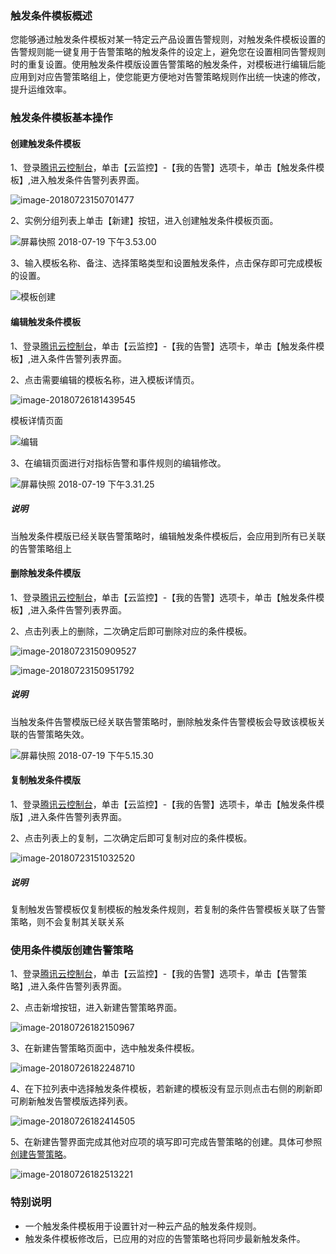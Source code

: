 ### 触发条件模板概述

您能够通过触发条件模板对某一特定云产品设置告警规则，对触发条件模板设置的告警规则能一键复用于告警策略的触发条件的设定上，避免您在设置相同告警规则时的重复设置。使用触发条件模版设置告警策略的触发条件，对模板进行编辑后能应用到对应告警策略组上，使您能更方便地对告警策略规则作出统一快速的修改，提升运维效率。



### 触发条件模板基本操作

#### 创建触发条件模板

1、登录[腾讯云控制台](https://console.cloud.tencent.com/monitor/)，单击【云监控】-【我的告警】选项卡，单击【触发条件模板】,进入触发条件告警列表界面。

![image-20180723150701477](https://ws1.sinaimg.cn/large/006tNc79gy1ftjt7zu4lbj31740ik79z.jpg)

2、实例分组列表上单击【新建】按钮，进入创建触发条件模板页面。

![屏幕快照 2018-07-19 下午3.53.00](https://ws3.sinaimg.cn/large/006tKfTcgy1ftf82uzc11j31kw0uh0yg.jpg)

3、输入模板名称、备注、选择策略类型和设置触发条件，点击保存即可完成模板的设置。

![模板创建](https://ws2.sinaimg.cn/large/006tKfTcgy1ftezt9f5b8j31kw0w0wj3.jpg)

#### 编辑触发条件模板

1、登录[腾讯云控制台](https://console.cloud.tencent.com/monitor/)，单击【云监控】-【我的告警】选项卡，单击【触发条件模板】,进入条件告警列表界面。

2、点击需要编辑的模板名称，进入模板详情页。

![image-20180726181439545](https://ws1.sinaimg.cn/large/006tKfTcgy1ftnfinuxzxj30w40dygqa.jpg)

模板详情页面

![编辑](https://ws1.sinaimg.cn/large/006tKfTcgy1ftf7drq7dfj31jq0wa0ya.jpg)

3、在编辑页面进行对指标告警和事件规则的编辑修改。

![屏幕快照 2018-07-19 下午3.31.25](https://ws1.sinaimg.cn/large/006tKfTcgy1ftf7ibyzqkj31kw0oejuf.jpg)

##### 说明

当触发条件模版已经关联告警策略时，编辑触发条件模板后，会应用到所有已关联的告警策略组上

#### 删除触发条件模版

1、登录[腾讯云控制台](https://console.cloud.tencent.com/monitor/)，单击【云监控】-【我的告警】选项卡，单击【触发条件模板】,进入条件告警列表界面。

2、点击列表上的删除，二次确定后即可删除对应的条件模板。

![image-20180723150909527](https://ws4.sinaimg.cn/large/006tNc79gy1ftjta759vrj31740im7ao.jpg)

![image-20180723150951792](https://ws1.sinaimg.cn/large/006tNc79gy1ftjtaxs6b7j317q0jsjwt.jpg)

##### 说明

当触发条件告警模版已经关联告警策略时，删除触发条件告警模板会导致该模板关联的告警策略失效。

![屏幕快照 2018-07-19 下午5.15.30](https://ws3.sinaimg.cn/large/006tKfTcgy1ftfagrt36bj30x80bcgmy.jpg)

#### 复制触发条件模版

1、登录[腾讯云控制台](https://console.cloud.tencent.com/monitor/)，单击【云监控】-【我的告警】选项卡，单击【触发条件模版】,进入条件告警列表界面。

2、点击列表上的复制，二次确定后即可复制对应的条件模板。

![image-20180723151032520](https://ws4.sinaimg.cn/large/006tNc79gy1ftjtbn214fj317a0isagr.jpg)

##### 说明

复制触发告警模板仅复制模板的触发条件规则，若复制的条件告警模板关联了告警策略，则不会复制其关联关系


### 使用条件模版创建告警策略

1、登录[腾讯云控制台](https://console.cloud.tencent.com/monitor/)，单击【云监控】-【我的告警】选项卡，单击【告警策略】,进入条件告警列表界面。

2、点击新增按钮，进入新建告警策略界面。

![image-20180726182150967](https://ws1.sinaimg.cn/large/006tKfTcgy1ftnfpmbuwoj31kw0ng7cr.jpg)

3、在新建告警策略页面中，选中触发条件模板。

![image-20180726182248710](https://ws1.sinaimg.cn/large/006tKfTcgy1ftnfqmanbbj31kw0r3n3m.jpg)

4、在下拉列表中选择触发条件模板，若新建的模板没有显示则点击右侧的刷新即可刷新触发告警模版选择列表。

![image-20180726182414505](https://ws3.sinaimg.cn/large/006tKfTcgy1ftnfs4lty0j31kw0o1wkt.jpg)

5、在新建告警界面完成其他对应项的填写即可完成告警策略的创建。具体可参照[创建告警策略](https://cloud.tencent.com/document/product/248/6215)。

![image-20180726182513221](https://ws3.sinaimg.cn/large/006tKfTcgy1ftnft4lzn4j31kw0s8n38.jpg)



### 特别说明

- 一个触发条件模板用于设置针对一种云产品的触发条件规则。
- 触发条件模板修改后，已应用的对应的告警策略也将同步最新触发条件。
